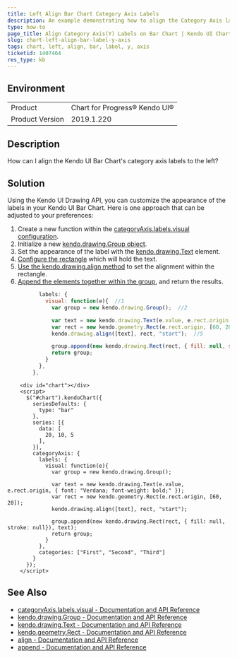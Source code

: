 ```yaml
---
title: Left Align Bar Chart Category Axis Labels
description: An example demonstrating how to align the Category Axis labels of a Kendo UI Bar Chart
type: how-to
page_title: Align Category Axis(Y) Labels on Bar Chart | Kendo UI Chart
slug: chart-left-align-bar-label-y-axis
tags: chart, left, align, bar, label, y, axis
ticketid: 1407464
res_type: kb
---
```


## Environment
<table>
 <tr>
  <td>Product</td>
  <td>Chart for Progress® Kendo UI®</td>
 </tr>

  <td>Product Version</td>
  <td>2019.1.220</td>
 </tr>
</table>

## Description

How can I align the Kendo UI Bar Chart's category axis labels to the left?

## Solution

Using the Kendo UI Drawing API, you can customize the appearance of the labels in your Kendo UI Bar Chart. Here is one approach that can be adjusted to your preferences:

  1. Create a new function within the [categoryAxis.labels.visual configuration](https://docs.telerik.com/kendo-ui/api/javascript/dataviz/ui/chart/configuration/categoryaxis.labels#categoryaxislabelsvisual).
  1. Initialize a new [kendo.drawing.Group object](https://docs.telerik.com/kendo-ui/api/javascript/drawing/group).
  1. Set the appearance of the label with the [kendo.drawing.Text](https://docs.telerik.com/kendo-ui/api/javascript/drawing/text) element. 
  1. [Configure the rectangle](https://docs.telerik.com/kendo-ui/api/javascript/geometry/rect) which will hold the text.
  1. [Use the kendo.drawing.align method](https://docs.telerik.com/kendo-ui/api/javascript/drawing/methods/align) to set the alignment within the rectangle.
  1. [Append the elements together within the group](https://docs.telerik.com/kendo-ui/api/javascript/drawing/group/methods/append), and return the results.

```javascript
          labels: {
            visual: function(e){  //1
              var group = new kendo.drawing.Group();  //2

              var text = new kendo.drawing.Text(e.value, e.rect.origin, { font: "Verdana; font-weight: bold;" });  //3
              var rect = new kendo.geometry.Rect(e.rect.origin, [60, 20]);  //4
              kendo.drawing.align([text], rect, "start");  //5

              group.append(new kendo.drawing.Rect(rect, { fill: null, stroke: null}), text);  //6
              return group;
            }
          },
        },
```

```dojo
    <div id="chart"></div>
    <script>
      $("#chart").kendoChart({
        seriesDefaults: {
          type: "bar"
        },
        series: [{
          data: [
            20, 10, 5
          ],
        }],		
        categoryAxis: {
          labels: {
            visual: function(e){
              var group = new kendo.drawing.Group();

              var text = new kendo.drawing.Text(e.value, e.rect.origin, { font: "Verdana; font-weight: bold;" });
              var rect = new kendo.geometry.Rect(e.rect.origin, [60, 20]);
              kendo.drawing.align([text], rect, "start");

              group.append(new kendo.drawing.Rect(rect, { fill: null, stroke: null}), text);
              return group;
            }
          },
          categories: ["First", "Second", "Third"]
        }
      });
    </script>
```

## See Also

* [categoryAxis.labels.visual - Documentation and API Reference](https://docs.telerik.com/kendo-ui/api/javascript/dataviz/ui/chart/configuration/categoryaxis.labels#categoryaxislabelsvisual)
* [kendo.drawing.Group - Documentation and API Reference](https://docs.telerik.com/kendo-ui/api/javascript/drawing/group)
* [kendo.drawing.Text - Documentation and API Reference](https://docs.telerik.com/kendo-ui/api/javascript/drawing/text)
* [kendo.geometry.Rect - Documentation and API Reference](https://docs.telerik.com/kendo-ui/api/javascript/geometry/rect)
* [align - Documentation and API Reference](https://docs.telerik.com/kendo-ui/api/javascript/drawing/methods/align) 
* [append - Documentation and API Reference](https://docs.telerik.com/kendo-ui/api/javascript/drawing/group/methods/append) 

